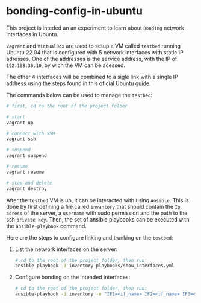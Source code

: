 # bonding-config-in-ubuntu

This project is inteded an an experiment to learn about `Bonding` network interfaces in Ubuntu.

`Vagrant` and `VirtualBox` are used to setup a VM called `testbed` running Ubuntu 22.04 that is configured with 5 network interfaces with static IP adresses. One of the addresses is the service address, with the IP of `192.168.30.10`, by wich the VM can be acessed. 

The other 4 interfaces will be combined to a sigle link with a single IP address using the steps found in this oficial Ubuntu [guide](https://help.ubuntu.com/community/UbuntuBonding). 

The commands below can be used to manage the `testbed`:
```bash
# first, cd to the root of the project folder

# start
vagrant up

# connect with SSH
vagrant ssh

# suspend
vagrant suspend

# resume
vagrant resume

# stop and delete
vagrant destroy

```

After the `testbed` VM is up, it can be interacted with using `Ansible`. This is done by first defining a file called `invantory` that should contain the `Ip adress` of the server, a `username` with sudo permission and the path to the ssh `private key`. Then, the set of ansible playbooks can be executed with the `ansible-playbook` command.

Here are the steps to configure linking and trunking on the `testbed`:

1. List the network interfaces on the server:
   ```bash
   # cd to the root of the project folder, then run:
   ansible-playbook -i inventory playbooks/show_interfaces.yml
   ```

2. Configure bonding on the intended interfaces:
   ```bash
   # cd to the root of the project folder, then run:
   ansible-playbook -i inventory -e "IF1=<if_name> IF2=<if_name> IF3=<if_name> IF4=<if_name>" playbooks/setup_bonding.yml